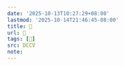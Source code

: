 ```yaml
---
date: '2025-10-13T10:27:29+08:00'
lastmod: '2025-10-14T21:46:45-08:00'
title: 􄿢
url: 􄿢
tags: [𨈩]
src: DCCV
note:
---
```

